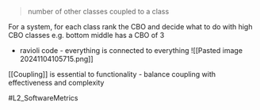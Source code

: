 > number of other classes coupled to a class

For a system, for each class rank the CBO and decide what to do with high CBO classes e.g. bottom middle has a CBO of 3
- ravioli code - everything is connected to everything
![[Pasted image 20241104105715.png]]

[[Coupling]] is essential to functionality - balance coupling with effectiveness and complexity


#L2_SoftwareMetrics 
